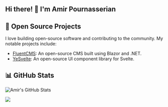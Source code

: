 ## Hi there! 👋 I'm Amir Pournasserian

## 🌱 Open Source Projects
I love building open-source software and contributing to the community. My notable projects include:
- [FluentCMS](https://github.com/fluentcms/FluentCMS): An open-source CMS built using Blazor and .NET.
- [YeSvelte](https://github.com/yesvelte/yesvelte): An open-source UI component library for Svelte.

## 📊 GitHub Stats
![Amir's GitHub Stats](https://github-readme-stats.vercel.app/api?username=pournasserian&show_icons=true&theme=radical)

<!--
**pournasserian/pournasserian** is a ✨ _special_ ✨ repository because its `README.md` (this file) appears on your GitHub profile.

Here are some ideas to get you started:

- 🔭 I’m currently working on ...
- 🌱 I’m currently learning ...
- 👯 I’m looking to collaborate on ...
- 🤔 I’m looking for help with ...
- 💬 Ask me about ...
- 📫 How to reach me: ...
- 😄 Pronouns: ...
- ⚡ Fun fact: ...
-->

<img src="https://github-readme-streak-stats.herokuapp.com/?user=pournasserian&theme=dark&hide_border=false" />
